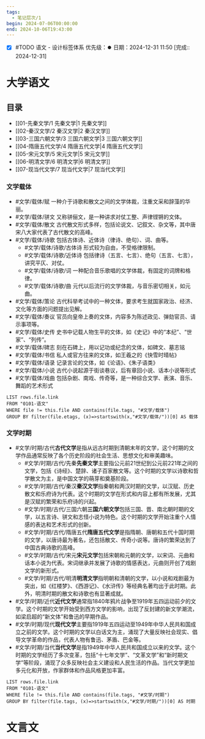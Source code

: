 ```yaml
---
tags:
  - 笔记层次/1
begin: 2024-07-06T00:00:00
end: 2024-10-06T19:43:00
---
```

- [x] #TODO 语文 - 设计标签体系 优先级：⏺️ 日期：2024-12-31 11:50 [完成:: 2024-12-31]

# 大学语文


## 目录

- [[01-先秦文学/1 先秦文学|1 先秦文学]]
- [[02-秦汉文学/2 秦汉文学|2 秦汉文学]]
- [[03-三国六朝文学/3 三国六朝文学|3 三国六朝文学]]
- [[04-隋唐五代文学/4 隋唐五代文学|4 隋唐五代文学]]
- [[05-宋元文学/5 宋元文学|5 宋元文学]]
- [[06-明清文学/6 明清文学|6 明清文学]]
- [[07-现当代文学/7 现当代文学|7 现当代文学]]

### 文学载体

- #文学/载体/赋 一种介于诗歌和散文之间的文学体裁，注重文采和辞藻的华丽。
- #文学/载体/骈文 又称骈俪文，是一种讲求对仗工整、声律铿锵的文体。
- #文学/载体/散文 古代散文形式多样，包括论说文、记叙文、杂文等，其中唐宋八大家代表了古代散文的高峰。
- #文学/载体/诗歌 包括古体诗、近体诗（律诗、绝句）、词、曲等。
	- #文学/载体/诗歌/古体诗 形式较为自由，不受格律限制。
	- #文学/载体/诗歌/近体诗 包括律诗（五言、七言）、绝句（五言、七言），讲究平仄、对仗。
	- #文学/载体/诗歌/词 一种配合音乐歌唱的文学体裁，有固定的词牌和格律。
	- #文学/载体/诗歌/曲 元代以后流行的文学体裁，与音乐密切相关，如元曲。
- #文学/载体/策论 古代科举考试中的一种文体，要求考生就国家政治、经济、文化等方面的问题提出见解。
- #文学/载体/奏议 官员向皇帝上奏的文体，内容多为陈述政见、弹劾官员、请示事项等。
- #文学/载体/史传 史书中记载人物生平的文体，如《史记》中的“本纪”、“世家”、“列传”。
- #文学/载体/碑志 刻在石碑上，用以记功或纪念的文体，如碑文、墓志铭
- #文学/载体/书信 私人或官方往来的文体，如王羲之的《快雪时晴帖》
- #文学/载体/语录 记录言论的文体，如《论语》、《朱子语类》
- #文学/载体/小说 古代小说起源于街谈巷议，后有章回小说、话本小说等形式
- #文学/载体/戏曲 包括杂剧、南戏、传奇等，是一种综合文学、表演、音乐、舞蹈的艺术形式

```dataview
LIST rows.file.link
FROM "0101-语文"
WHERE file != this.file AND contains(file.tags, "#文学/载体")
GROUP BY filter(file.etags, (x)=>startswith(x,"#文学/载体/"))[0] AS 载体
```

### 文学时期
- #文学/时期/古代**古代文学**是指从远古时期到清朝末年的文学，这个时期的文学作品通常反映了各个历史阶段的社会生活、思想文化和审美趣味。
	- #文学/时期/古代/先秦**先秦文学**主要指公元前21世纪到公元前221年之间的文学，包括《诗经》、楚辞、诸子百家散文等。这个时期的文学以诗歌和哲学散文为主，是中国文学的萌芽和奠基阶段。
	- #文学/时期/古代/秦汉**秦汉文学**指秦朝和两汉时期的文学，以汉赋、历史散文和乐府诗为代表。这个时期的文学在形式和内容上都有所发展，尤其是汉赋的繁荣和乐府诗的兴起。
	- #文学/时期/古代/三国六朝**三国六朝文学**包括三国、晋、南北朝时期的文学，以五言诗、骈文和志怪小说为特色。这个时期的文学开始注重个人情感的表达和艺术形式的创新。
	- #文学/时期/古代/隋唐五代**隋唐五代文学**是指隋朝、唐朝和五代十国时期的文学，以唐诗最为著名，还包括散文、传奇小说等。唐诗的繁荣达到了中国古典诗歌的高峰。
	- #文学/时期/古代/宋元**宋元文学**包括宋朝和元朝的文学，以宋词、元曲和话本小说为代表。宋词继承并发展了诗歌的情感表达，元曲则开创了戏剧文学的新形式。
	- #文学/时期/古代/明清**明清文学**指明朝和清朝的文学，以小说和戏剧最为突出，如《红楼梦》、《西游记》、《水浒传》等经典名著均出于此时期。此外，明清时期的散文和诗歌也有显著成就。
- #文学/时期/近代**近代文学**通常指1840年鸦片战争至1919年五四运动前夕的文学。这个时期的文学开始受到西方文学的影响，出现了反封建的新文学潮流，如梁启超的“新文体”和鲁迅的早期作品。
- #文学/时期/现代**现代文学**主要指1919年五四运动至1949年中华人民共和国成立之前的文学。这个时期的文学以白话文为主，涌现了大量反映社会现实、倡导文学革命的作品，代表人物有鲁迅、茅盾、巴金等。
- #文学/时期/当代**当代文学**是指1949年中华人民共和国成立以来的文学。这个时期的文学经历了多次变革，包括“十七年文学”、“文革文学”和“新时期文学”等阶段，涌现了众多反映社会主义建设和人民生活的作品。当代文学更加多元化和开放，作家群体和作品风格更加丰富。

```dataview
LIST rows.file.link
FROM "0101-语文"
WHERE file != this.file AND contains(file.tags, "#文学/时期")
GROUP BY filter(file.tags, (x)=>startswith(x,"#文学/时期/"))[0] AS 时期
```

# 文言文

